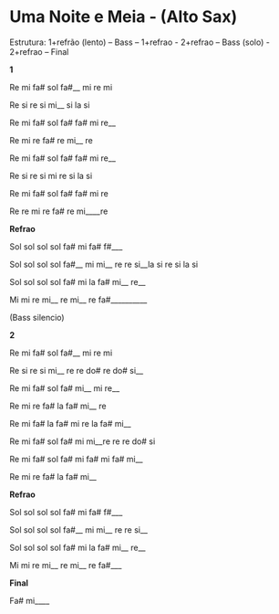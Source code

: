 # **Uma Noite e Meia - (Alto Sax)**

Estrutura: 1+refrão (lento) – Bass – 1+refrao - 2+refrao – Bass (solo) -
2+refrao – Final

**1**

Re mi fa# sol fa#\_\_ mi re mi

Re si re si mi\_\_ si la si

Re mi fa# sol fa# fa# mi re\_\_

Re mi re fa# re mi\_\_ re

Re mi fa# sol fa# fa# mi re\_\_

Re si re si mi re si la si

Re mi fa# sol fa# fa# mi re

Re re mi re fa# re mi\_\_\_\_re

**Refrao**

Sol sol sol sol fa# mi fa# f#\_\_\_

Sol sol sol sol fa#\_\_ mi mi\_\_ re re si\_\_la si re si la si

Sol sol sol sol fa# mi la fa# mi\_\_ re\_\_

Mi mi re mi\_\_ re mi\_\_ re fa#\_\_\_\_\_\_\_\_\_\_

(Bass silencio)

**2**

Re mi fa# sol fa#\_\_ mi re mi

Re si re si mi\_\_ re re do# re do# si\_\_

Re mi fa# sol fa# mi\_\_ mi re\_\_

Re mi re fa# la fa# mi\_\_ re

Re mi fa# la fa# mi re la fa# mi\_\_

Re mi fa# sol fa# mi mi\_\_re re re do# si

Re mi fa# sol fa# mi fa# mi fa# mi\_\_

Re mi re fa# la fa# mi\_\_

**Refrao**

Sol sol sol sol fa# mi fa# f#\_\_\_

Sol sol sol sol fa#\_\_ mi mi\_\_ re re si\_\_

Sol sol sol sol fa# mi la fa# mi\_\_ re\_\_

Mi mi re mi\_\_ re mi\_\_ re fa#\_\_\_

**Final**

Fa# mi\_\_\_\_